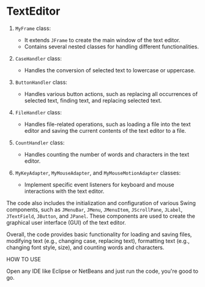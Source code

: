 # TextEditor

1. `MyFrame` class:
   - It extends `JFrame` to create the main window of the text editor.
   - Contains several nested classes for handling different functionalities.

2. `CaseHandler` class:
   - Handles the conversion of selected text to lowercase or uppercase.

3. `ButtonHandler` class:
   - Handles various button actions, such as replacing all occurrences of selected text, finding text, and replacing selected text.

4. `FileHandler` class:
   - Handles file-related operations, such as loading a file into the text editor and saving the current contents of the text editor to a file.

5. `CountHandler` class:
   - Handles counting the number of words and characters in the text editor.

6. `MyKeyAdapter`, `MyMouseAdapter`, and `MyMouseMotionAdapter` classes:
   - Implement specific event listeners for keyboard and mouse interactions with the text editor.

The code also includes the initialization and configuration of various Swing components, such as `JMenuBar`, `JMenu`, `JMenuItem`, `JScrollPane`, `JLabel`, `JTextField`, `JButton`, and `JPanel`. These components are used to create the graphical user interface (GUI) of the text editor.

Overall, the code provides basic functionality for loading and saving files, modifying text (e.g., changing case, replacing text), formatting text (e.g., changing font style, size), and counting words and characters.


HOW TO USE

Open any IDE like Eclipse or NetBeans and just run the code, you're good to go.
